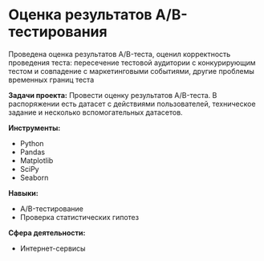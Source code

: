 # Оценка результатов A/B-тестирования
Проведена оценка результатов A/B-теста, оценил корректность проведения теста: пересечение тестовой аудитории с конкурирующим тестом и совпадение с маркетинговыми событиями, другие проблемы временных границ теста  


**Задачи проекта:**
Провести оценку результатов A/B-теста. В распоряжении есть датасет с действиями пользователей, техническое задание и несколько вспомогательных датасетов.

**Инструменты:**
- Python
- Pandas
- Matplotlib
- SciPy
- Seaborn

**Навыки:**  

- A/B-тестирование
- Проверка статистических гипотез

**Сфера деятельности:**
- Интернет-сервисы
